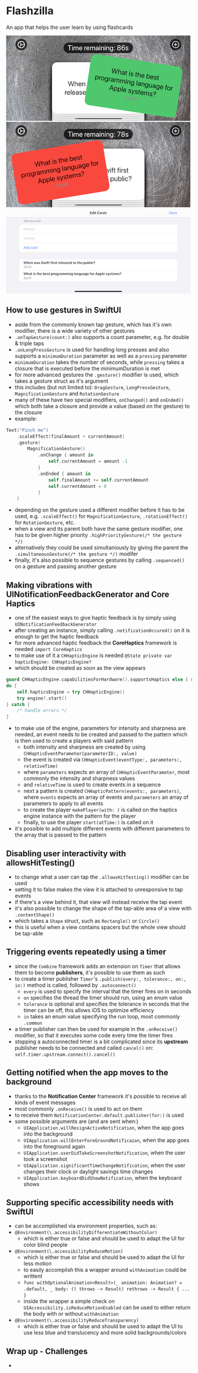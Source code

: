 # Flashzilla
An app that helps the user learn by using flashcards

![App screenshot](Flashzilla1.png) ![App screenshot](Flashzilla2.png) ![App screenshot](Flashzilla3.png)


## How to use gestures in SwiftUI
- aside from the commonly known tap gesture, which has it's own modifier, there is a wide variety of other gestures
- `.onTapGesture(count:)` also supports a count parameter, e.g. for double & triple taps
- `.onLongPressGesture` is used for handling long presses and also supports a `minimumDuration` parameter as well as a `pressing` parameter
- `minimumDuration` takes the number of seconds, while `pressing` takes a closure that is executed before the minimumDuration is met
- for more advanced gestures the `.gesture()` modifier is used, which takes a gesture struct as it's argument
- this includes (but not limited to): `DragGesture`, `LongPressGesture`, `MagnificationGesture` and `RotationGesture`
- many of these have two special modifiers, `onChanged()` and `onEnded()` which both take a closure and provide a value (based on the gesture) to the closure
- example:

```swift
Text("Pinch me")
    .scaleEffect(finalAmount + currentAmount)
    .gesture(
        MagnificationGesture()
            .onChange { amount in
                self.currentAmount = amount -1
            }
            .onEnded { amount in
                self.finalAmount += self.currentAmount
                self.currentAmount = 0
            }
    )
```
- depending on the gesture used a different modifier before it has to be used, e.g. `.scaleEffect()` for `MagnificationGesture`, `.rotationEffect()` for `RotationGesture`, etc.
- when a view and its parent both have the same gesture modifier, one has to be given higher priority `.highPriorityGesture(/* the gesture */)`
- alternatively they could be used simultaniously by giving the parent the `.simultaneousGesture(/* the gesture */)` modifer
- finally, it's also possible to sequence gestures by calling `.sequenced()` on a gesture and passing another gesture

## Making vibrations with UINotificationFeedbackGenerator and Core Haptics
- one of the easiest ways to give haptic feedback is by simply using `UINotificationFeedbackGenerator`
- after creating an instance, simply calling `.notificationOccured()` on it is enough to get the haptic feedback
- for more advanced haptic feedback the **CoreHaptics** framework is needed `import CoreHaptics`
- to make use of it a `CHHapticEngine` is needed `@State private var hapticEngine: CHHapticEngine?`
- which should be created as soon as the view appears

```swift
guard CHHapticEngine.capabilitiesForHardware().supportsHaptics else { return  }
do {
    self.hapticsEngine = try CHHapticEngine()
    try engine?.start()
} catch {
    /* handle errors */
}
```
- to make use of the engine, parameters for intensity and sharpness are needed, an event needs to be created and passed to the pattern which is then used to create a players with said pattern
    - both intensity and sharpness are created by using `CHHapticEventParameter(parameterID:, value)`
    - the event is created via `CHHapticEvent(eventType:, parameters:, relativeTime)` 
    - where `parameters` expects an array of `CHHapticEventParameter`, most commonly the intensity and sharpness values
    - and `relativeTime` is used to create events in a sequence
    - next a pattern is created `CHHapticPattern(events:, parameters)`, where `events` expects an array of events and `parameters` an array of parameters to apply to all events
    - to create the player `makePlayer(with: )` is called on the haptics engine instance with the pattern for the player
    - finally, to use the player `start(atTime:)` is called on it
- it's possible to add multiple different events with different parameters to the array that is passed to the pattern

## Disabling user interactivity with allowsHitTesting()
- to change what a user can tap the `.allowsHitTesting()` modifier can be used
- setting it to false makes the view it is attached to unresponsive to tap events
- if there's a view behind it, that view will instead receive the tap event
- it's also possible to change the shape of the tap-able area of a view with `.contentShape()`
- which takes a `Shape` struct, such as `Rectangle()` or `Circle()`
- this is useful when a view contains spacers but the whole view should be tap-able

## Triggering events repeatedly using a timer
- since the `Combine` framework adds an extension on `Timer` that allows them to become __publishers__, it's possible to use them as such
- to create a timer publisher  `Timer`'s `.publish(every:, tolerance:, on:, in:)` method is called, followed by `.autoconnect()`
    - `every` is used to specify the interval that the timer fires on in seconds
    - `on` specifies the thread the timer should run, using an enum value
    - `tolerance` is optional and specifies the tolerance in seconds that the timer can be off, this allows iOS to optimize efficiency
    - `in` takes an enum value specifying the run loop, most commonly `.common`
- a timer publisher can then be used for example in the `.onReceive()` modifier, so that it executes some code every time the timer fires
- stopping a autoconnected timer is a bit complicated since its __upstream__ publisher needs to be connected and called `cancel()` on: `self.timer.upstream.connect().cancel()`

## Getting notified when the app moves to the background
- thanks to the **Notification Center** framework it's possible to receive all kinds of event messages
- most commonly `.onReceive()` is used to act on them
- to receive them `NotificationCenter.default.publisher(for:)` is used
- some possible arguments are (and are sent when:)
    - `UIApplication.willResignActiveNotification`, when the app goes into the background
    - `UIApplication.willEnterForeGroundNotificaion`, when the app goes into the foreground again
    - `UIApplication.userDidTakeScreenshotNotification`, when the user took a screenshot
    - `UIApplication.significantTimeChangeNotification`, when the user changes their clock or daylight savings time changes
    - `UIApplication.keyboardDidShowNotification`, when the keyboard shows

## Supporting specific accessibility needs with SwiftUI
- can be accomplished via environment properties, such as:
- `@Environment(\.accessibilityDifferentiateWithoutColor)`
    - which is either true or false and should be used to adapt the UI for color blind people
- `@Environment(\.accessibilityReduceMotion)`
    - which is either true or false and should be used to adapt the UI for less motion
    - to easily accomplish this a wrapper around `withAnimation` could be writtent
    - `func withOptionalAnimation<Result>(_ animation: Animation? = .default, _ body: () throws -> Result) rethrows -> Result { ... }`
    - inside the wrapper a simple check on `UIAccessibility.isReduceMotionEnabled` can be used to either return the body with or without `withAnimation`
- `@Environment(\.accessibilityReduceTransparency)`
    - which is either true or false and should be used to adapt the UI to use less blue and translucency and more solid backgrounds/colors

## Wrap up - Challenges
- 
